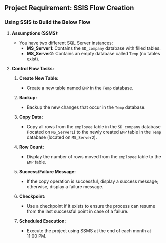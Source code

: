 ## Project Requirement: SSIS Flow Creation

###  Using SSIS to Build the Below Flow

1. **Assumptions (SSMS):**
   - You have two different SQL Server instances:
     - **MS_Server1**: Contains the `SD_company` database with filled tables.
     - **MS_Server2**: Contains an empty database called `Temp` (no tables exist).

2. **Control Flow Tasks:**
   1. **Create New Table:**
      - Create a new table named `EMP` in the `Temp` database.
   
   2. **Backup:**
      - Backup the new changes that occur in the `Temp` database.

   3. **Copy Data:**
      - Copy all rows from the `employee` table in the `SD_company` database (located on `MS_Server1`) to the newly created `EMP` table in the `Temp` database (located on `MS_Server2`).

   4. **Row Count:**
      - Display the number of rows moved from the `employee` table to the `EMP` table.

   5. **Success/Failure Message:**
      - If the copy operation is successful, display a success message; otherwise, display a failure message.

   6. **Checkpoint:**
      - Use a checkpoint if it exists to ensure the process can resume from the last successful point in case of a failure.

   7. **Scheduled Execution:**
      - Execute the project using SSMS at the end of each month at 11:00 PM.
